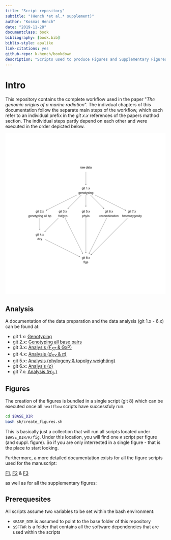 ```yaml
---
title: "Script repository"
subtitle: "(Hench *et al.* supplement)"
author: "Kosmas Hench"
date: "2019-11-28"
documentclass: book
bibliography: [book.bib]
biblio-style: apalike
link-citations: yes
github-repo: k-hench/bookdown
description: "Scripts used to produce Figures and Supplementary Figures of 'The genomic origins of a marine radiation' by Hench, McMillan an Puebla"
---
```


# Intro



This repository contains the complete workflow used in the paper "*The genomic origins of a marine radiation*".
The indivdual chapters of this documentation follow the separate main steps of the workflow, which each refer to an individual prefix in the _git x.x_ references of the papers mathod section.
The individual steps partly depend on each other and were executed in the order depicted below.

<div style="max-width:800px; margin:auto;">
<img src="index_files/figure-html/unnamed-chunk-1-1.png" width="768" />
</div>

## Analysis

A documentation of the data preparation and the data analysis (git 1.x - 6.x) can be found at:

- git 1.x: [Genotyping](genotyping-i-snps-only.html)
- git 2.x: [Genotyping all base pairs](genotyping-ii-all-callable-sites.html)
- git 3.x: [Analysis (<i>F<sub>ST</sub></i> & GxP)](analysis-i-fst-gxp.html)
- git 4.x: [Analysis (<i>d<sub>XY</sub></i> & $\pi$)](analysis-ii-dxy-pi.html)
- git 5.x: [Analysis (phylogeny & topolgy weighting)](analysis-iii-phylogeny-topology-weighting.html)
- git 6.x: [Analysis ($\rho$)](analysis-iv-rho.html)
- git 7.x: [Analysis (<i>H<sub>O</sub></i> )](analysis-v-ho.html)

## Figures

The creation of the figures is bundled in a single script (git 8) which can be executed once all `nextflow` scripts have successfuly run.

```sh
cd $BASE_DIR
bash sh/create_figures.sh
```

This is basically just a collection that will run all scripts located under `$BASE_DIR/R/fig`.
Under this location, you will find one `R` script per figure (and suppl. figure).
So if you are only interrested in a single figure - that is the place to start looking.

Furthermore, a more detailed documentation exists for all the figure scripts used for the manuscript:

[F1](figure-1.html), [F2](figure-2.html) & [F3](figure-3.html)

as well as for all the supplementary figures:

## Prerequesites

All scripts assume two variables to be set within the bash environment:

  - `$BASE_DIR` is assumed to point to the base folder of this repository
  - `$SFTWR` is a folder that contains all the software dependencies that are used within the scripts

